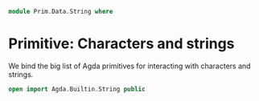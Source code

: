 <!--
```agda
open import Prim.Type

open import Data.List

open import Prim.Data.Maybe
open import Prim.Literals
```
-->

```agda
module Prim.Data.String where
```

# Primitive: Characters and strings

We bind the big list of Agda primitives for interacting with characters
and strings.

```agda
open import Agda.Builtin.String public
```
